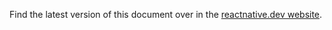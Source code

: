 Find the latest version of this document over in the [reactnative.dev website](https://reactnative.dev/contributing/release-roles-responsibilities).